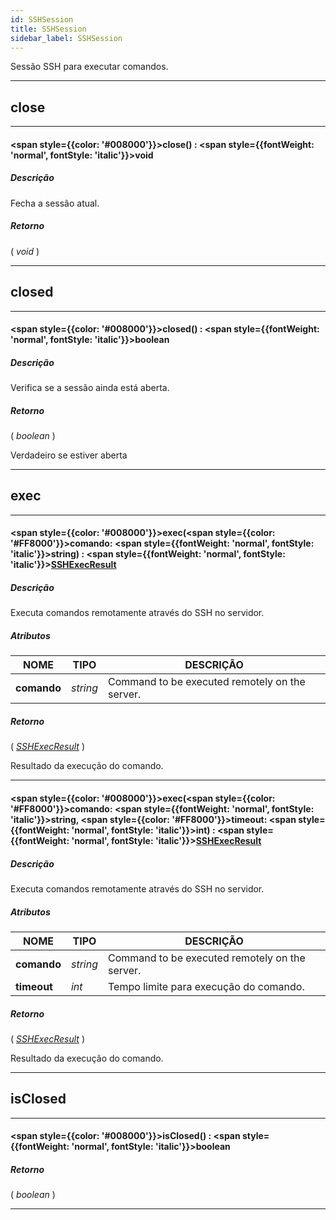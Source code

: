 ```yaml
---
id: SSHSession
title: SSHSession
sidebar_label: SSHSession
---
```


Sessão SSH para executar comandos.

---

## close

---

#### <span style={{color: '#008000'}}>close</span>() : <span style={{fontWeight: 'normal', fontStyle: 'italic'}}>void</span>
##### Descrição

Fecha a sessão atual.

##### Retorno

( _void_ )


---

## closed

---

#### <span style={{color: '#008000'}}>closed</span>() : <span style={{fontWeight: 'normal', fontStyle: 'italic'}}>boolean</span>
##### Descrição

Verifica se a sessão ainda está aberta.

##### Retorno

( _boolean_ )

Verdadeiro se estiver aberta

---

## exec

---

#### <span style={{color: '#008000'}}>exec</span>(<span style={{color: '#FF8000'}}>comando</span>: <span style={{fontWeight: 'normal', fontStyle: 'italic'}}>string</span>) : <span style={{fontWeight: 'normal', fontStyle: 'italic'}}>[SSHExecResult](../objects/SSHExecResult)</span>
##### Descrição

Executa comandos remotamente através do SSH no servidor.

##### Atributos

| NOME | TIPO | DESCRIÇÃO |
|---|---|---|
| **comando** | _string_ | Command to be executed remotely on the server. |

##### Retorno

( _[SSHExecResult](../objects/SSHExecResult)_ )

Resultado da execução do comando.

---

#### <span style={{color: '#008000'}}>exec</span>(<span style={{color: '#FF8000'}}>comando</span>: <span style={{fontWeight: 'normal', fontStyle: 'italic'}}>string</span>, <span style={{color: '#FF8000'}}>timeout</span>: <span style={{fontWeight: 'normal', fontStyle: 'italic'}}>int</span>) : <span style={{fontWeight: 'normal', fontStyle: 'italic'}}>[SSHExecResult](../objects/SSHExecResult)</span>
##### Descrição

Executa comandos remotamente através do SSH no servidor.

##### Atributos

| NOME | TIPO | DESCRIÇÃO |
|---|---|---|
| **comando** | _string_ | Command to be executed remotely on the server. |
| **timeout** | _int_ | Tempo limite para execução do comando. |

##### Retorno

( _[SSHExecResult](../objects/SSHExecResult)_ )

Resultado da execução do comando.

---

## isClosed

---

#### <span style={{color: '#008000'}}>isClosed</span>() : <span style={{fontWeight: 'normal', fontStyle: 'italic'}}>boolean</span>
##### Retorno

( _boolean_ )


---

